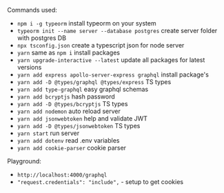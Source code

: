 

Commands used:

 - `npm i -g typeorm` install typeorm on your system
 - `typeorm init --name server --database postgres` create server folder with postgres DB
 - `npx tsconfig.json` create a typescript json for node server
 - `yarn` same as `npm i` install packages
 - `yarn upgrade-interactive --latest` update all packages for latest versions
 - `yarn add express apollo-server-express graphql` install package's
 - `yarn add -D @types/graphql @types/express` TS types
 - `yarn add type-graphql` easy graphql schemas 
 - `yarn add bcryptjs` hash password
 - `yarn add -D @types/bcryptjs` TS types
 - `yarn add nodemon` auto reload server
 - `yarn add jsonwebtoken` help and validate JWT
 - `yarn add -D @types/jsonwebtoken` TS types
 - `yarn start` run server
 - `yarn add dotenv` read .env variables
 - `yarn add cookie-parser` cookie parser

Playground: 

- `http://localhost:4000/graphql`
- `"request.credentials": "include",` - setup to get cookies